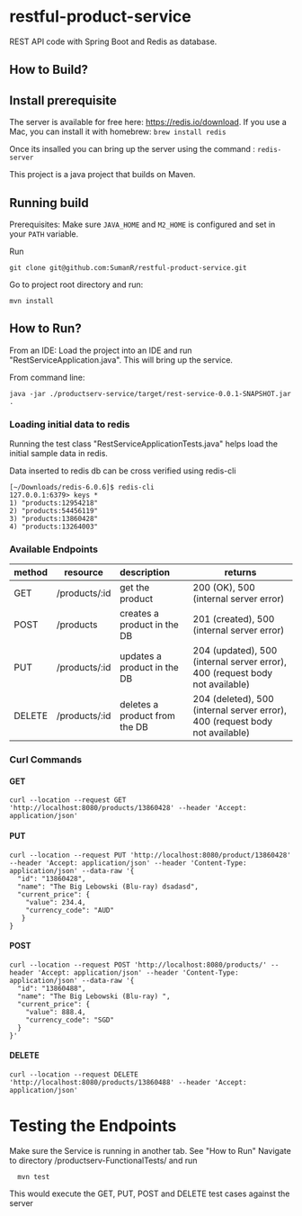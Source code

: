 # restful-product-service

REST API code with Spring Boot and Redis as database.

## How to Build?

## Install prerequisite
The server is available for free here: https://redis.io/download. If you use a Mac, you can install it with homebrew: `brew install redis`

Once its insalled you can bring up the server using the command : `redis-server`

This project is a java project that builds on Maven.

## Running build
Prerequisites: Make sure `JAVA_HOME` and `M2_HOME` is configured and set in your `PATH` variable.

Run
```
git clone git@github.com:SumanR/restful-product-service.git
```

Go to project root directory and run:
```
mvn install
```

## How to Run?

From an IDE: Load the project into an IDE and run "RestServiceApplication.java". This will bring up the service.

From command line:
```
java -jar ./productserv-service/target/rest-service-0.0.1-SNAPSHOT.jar .
```

### Loading initial data to redis

Running the test class "RestServiceApplicationTests.java" helps load the initial sample data in redis.

Data inserted to redis db can be cross verified using redis-cli
```
[~/Downloads/redis-6.0.6]$ redis-cli
127.0.0.1:6379> keys *
1) "products:12954218"
2) "products:54456119"
3) "products:13860428"
4) "products:13264003"
```

### Available Endpoints

method |	resource|	description | returns |
--- | --- | :--- | --- |
GET	| /products/:id	| get the product | 200 (OK), 500 (internal server error) |
POST |	/products |	creates a product in the DB | 201 (created), 500 (internal server error) |
PUT	|  /products/:id |	updates a product in the DB | 204 (updated), 500 (internal server error), 400 (request body not available) |
DELETE | /products/:id | deletes a product from the DB | 204 (deleted), 500 (internal server error), 400 (request body not available) |

### Curl Commands
 
#### GET
```
curl --location --request GET 'http://localhost:8080/products/13860428' --header 'Accept: application/json'
```

#### PUT
```
curl --location --request PUT 'http://localhost:8080/product/13860428' --header 'Accept: application/json' --header 'Content-Type: application/json' --data-raw '{
  "id": "13860428", 
  "name": "The Big Lebowski (Blu-ray) dsadasd", 
  "current_price": {
    "value": 234.4, 
    "currency_code": "AUD"
   }
}
```
#### POST 
```
curl --location --request POST 'http://localhost:8080/products/' --header 'Accept: application/json' --header 'Content-Type: application/json' --data-raw '{
  "id": "13860488", 
  "name": "The Big Lebowski (Blu-ray) ", 
  "current_price": {
    "value": 888.4, 
    "currency_code": "SGD"
  } 
}'
```

#### DELETE
```
curl --location --request DELETE 'http://localhost:8080/products/13860488' --header 'Accept: application/json'
```

# Testing the Endpoints

Make sure the Service is running in another tab. See "How to Run"
Navigate to directory <project root directory>/productserv-FunctionalTests/ and run 
```
  mvn test
```
This would execute the GET, PUT, POST and DELETE test cases against the server
  


